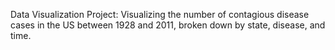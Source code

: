 Data Visualization Project: Visualizing the number of contagious disease cases in the US between 1928 and 2011, broken down by state, disease, and time.

